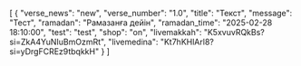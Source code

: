 [
  {
    "verse_news": "new",
    "verse_number": "1.0",
    "title": "Текст",
    "message": "Тест",
    "ramadan": "Рамазанға дейін",
    "ramadan_time": "2025-02-28 18:10:00",
    "test": "test",
    "shop": "on",
    "livemakkah": "K5xvuvRQkBs?si=ZkA4YuNIuBmOzmRt",
    "livemedina": "Kt7hKHlArl8?si=yDrgFCREz9tbqkkH"
  }
]